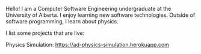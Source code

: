 Hello! I am a Computer Software Engineering undergraduate at the University of Alberta. I enjoy learning new software technologies. Outside of software programming, I learn about physics.

I list some projects that are live:

Physics Simulation: https://ad-physics-simulation.herokuapp.com

<!---
albert-dinh-01/albert-dinh-01 is a ✨ special ✨ repository because its `README.md` (this file) appears on your GitHub profile.
You can click the Preview link to take a look at your changes.
--->

